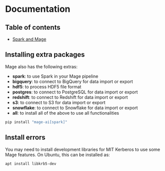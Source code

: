 # Documentation

## Table of contents

- [Spark and Mage](spark/setup/README.md)

## Installing extra packages

Mage also has the following extras:

* **spark**: to use Spark in your Mage pipeline
* **bigquery**: to connect to BigQuery for data import or export
* **hdf5**: to process HDF5 file format
* **postgres**: to connect to PostgreSQL for data import or export
* **redshift**: to connect to Redshift for data import or export
* **s3**: to connect to S3 for data import or export
* **snowflake**: to connect to Snowflake for data import or export
* **all**: to install all of the above to use all functionalities

```bash
pip install "mage-ai[spark]"
```

## Install errors

You may need to install development libraries for MIT Kerberos to use some Mage features.
On Ubuntu, this can be installed as:
```bash
apt install libkrb5-dev
```
